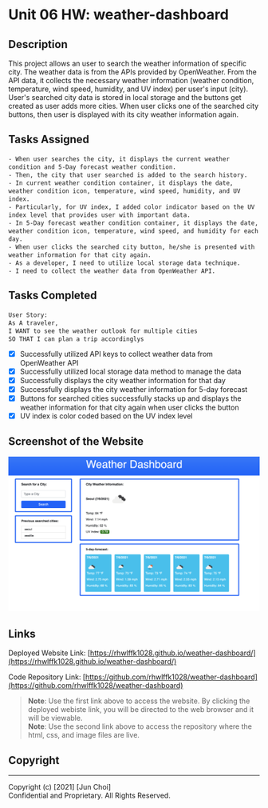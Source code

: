 # Unit 06 HW: weather-dashboard

## Description
This project allows an user to search the weather information of specific city. The weather data is from the APIs provided by OpenWeather. From the API data, it collects the necessary weather information (weather condition, temperature, wind speed, humidity, and UV index) per user's input (city). User's searched city data is stored in local storage and the buttons get created as user adds more cities. When user clicks one of the searched city buttons, then user is displayed with its city weather information again.

## Tasks Assigned

```
- When user searches the city, it displays the current weather condition and 5-Day forecast weather condition.
- Then, the city that user searched is added to the search history.
- In current weather condition container, it displays the date, weather condition icon, temperature, wind speed, humidity, and UV index.
- Particularly, for UV index, I added color indicator based on the UV index level that provides user with important data.
- In 5-Day forecast weather condition container, it displays the date, weather condition icon, temperature, wind speed, and humidity for each day.
- When user clicks the searched city button, he/she is presented with weather information for that city again.
- As a developer, I need to utilize local storage data technique.
- I need to collect the weather data from OpenWeather API.
```

## Tasks Completed

```
User Story:
As A traveler, 
I WANT to see the weather outlook for multiple cities
SO THAT I can plan a trip accordinglys
```
- [x] Successfully utilized API keys to collect weather data from OpenWeather API
- [x] Successfully utilized local storage data method to manage the data
- [x] Successfully displays the city weather information for that day
- [x] Successfully displays the city weather information for 5-day forecast
- [x] Buttons for searched cities successfully stacks up and displays the weather information for that city again when user clicks the button
- [x] UV index is color coded based on the UV index level

## Screenshot of the Website

![screenshot of weather-dashboard](./assets/images/weather-dashboard-screenshot.png)

## Links

Deployed Website Link: [https://rhwlffk1028.github.io/weather-dashboard/](https://rhwlffk1028.github.io/weather-dashboard/)

Code Repository Link: [https://github.com/rhwlffk1028/weather-dashboard](https://github.com/rhwlffk1028/weather-dashboard)

> **Note**: Use the first link above to access the website. By clicking the deployed webiste link, you will be directed to the web browser and it will be viewable.<br>
> **Note**: Use the second link above to access the repository where the html, css, and image files are live.

## Copyright
---
Copyright (c) [2021] [Jun Choi] <br>
Confidential and Proprietary. All Rights Reserved.